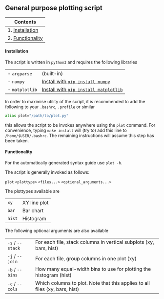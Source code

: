 ## General purpose plotting script

| **Contents**                       |
| ---------------------------------- |
| 1. [Installation](#installation)   |
| 2. [Functionality](#functionality) |

#### Installation
The script is written in `python3` and requires the following libraries

|                |                                                                               |
| -------------- | ----------------------------------------------------------------------------- |
| - `argparse`   | (built-in)                                                                    |
| - `numpy`      | [Install with `pip install numpy`](https://pypi.org/project/numpy/)           |
| - `matplotlib` | [Install with `pip install matplotlib`](https://pypi.org/project/matplotlib/) |

In order to maximise utility of the script, it is recommended to add
the following to your `.bashrc`, `.profile` or similar

```bash
alias plot="/path/to/plot.py"
```

this allows the script to be invokes anywhere using the `plot` command.
For convenience, typing  `make install` will (try to) add this line to `/home/$USER/.bashrc`.
The remaining instructions will assume this step has been taken.

#### Functionality

For the automatically generated syntax guide use `plot -h`.

The script is generally invoked as follows:

`plot` `<plottype>` `<files...>` `<optional_arguments...>`

The plottypes available are

|        |              |
| ------ | ------------ |
| `xy`   | XY line plot |
| `bar`  | Bar chart    |
| `hist` | Histogram    |


The following optional arguments are also available

|                  |                                                                             |
| ---------------- | --------------------------------------------------------------------------- |
| `-s` / `--stack` | For each file, stack columns in vertical subplots (xy, bars, hist)          |
| `-j` / `--join`  | For each file, group columns in one plot (xy)                               |
| `-b` / `--bins`  | How many equal-width bins to use for plotting the histogram (hist)          |
| `-c` / `--cols`  | Which columns to plot. Note that this applies to all files (xy, bars, hist) |
